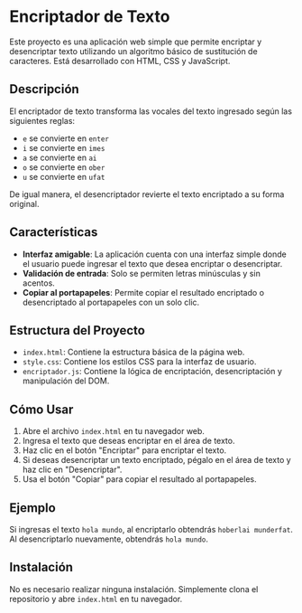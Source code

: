 # Encriptador de Texto

Este proyecto es una aplicación web simple que permite encriptar y desencriptar texto utilizando un algoritmo básico de sustitución de caracteres. Está desarrollado con HTML, CSS y JavaScript.

## Descripción

El encriptador de texto transforma las vocales del texto ingresado según las siguientes reglas:

- `e` se convierte en `enter`
- `i` se convierte en `imes`
- `a` se convierte en `ai`
- `o` se convierte en `ober`
- `u` se convierte en `ufat`

De igual manera, el desencriptador revierte el texto encriptado a su forma original.

## Características

- **Interfaz amigable**: La aplicación cuenta con una interfaz simple donde el usuario puede ingresar el texto que desea encriptar o desencriptar.
- **Validación de entrada**: Solo se permiten letras minúsculas y sin acentos.
- **Copiar al portapapeles**: Permite copiar el resultado encriptado o desencriptado al portapapeles con un solo clic.

## Estructura del Proyecto

- `index.html`: Contiene la estructura básica de la página web.
- `style.css`: Contiene los estilos CSS para la interfaz de usuario.
- `encriptador.js`: Contiene la lógica de encriptación, desencriptación y manipulación del DOM.

## Cómo Usar

1. Abre el archivo `index.html` en tu navegador web.
2. Ingresa el texto que deseas encriptar en el área de texto.
3. Haz clic en el botón "Encriptar" para encriptar el texto.
4. Si deseas desencriptar un texto encriptado, pégalo en el área de texto y haz clic en "Desencriptar".
5. Usa el botón "Copiar" para copiar el resultado al portapapeles.

## Ejemplo

Si ingresas el texto `hola mundo`, al encriptarlo obtendrás `hoberlai munderfat`. Al desencriptarlo nuevamente, obtendrás `hola mundo`.

## Instalación

No es necesario realizar ninguna instalación. Simplemente clona el repositorio y abre `index.html` en tu navegador.

